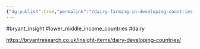 ```yaml
---
{"dg-publish":true,"permalink":"/dairy-farming-in-developing-countries-could-rapidly-take-off/","tags":["#bryant_insight","#lower_middle_income_countries","#dairy"],"created":"2025-10-23T17:42:42.217+01:00","updated":"2025-10-23T18:06:08.626+01:00"}
---
```


#bryant_insight #lower_middle_income_countries #dairy 

https://bryantresearch.co.uk/insight-items/dairy-developing-countries/


